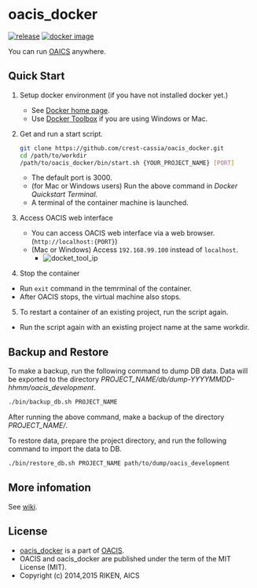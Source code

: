 # oacis_docker

[![release](https://img.shields.io/github/release/crest-cassia/oacis.svg)](https://github.com/crest-cassia/oacis/releases/latest)
[![docker image](http://img.shields.io/badge/docker_image-ready-brightgreen.svg)](https://registry.hub.docker.com/u/takeshiuchitane/oacis/)

You can run [OAICS](https://github.com/crest-cassia/oacis) anywhere.

## Quick Start

1. Setup docker environment (if you have not installed docker yet.)

    - See [Docker home page](https://www.docker.com/).
    - Use [Docker Toolbox](https://www.docker.com/toolbox) if you are using Windows or Mac.

2. Get and run a start script.

    ```sh
    git clone https://github.com/crest-cassia/oacis_docker.git
    cd /path/to/workdir
    /path/to/oacis_docker/bin/start.sh {YOUR_PROJECT_NAME} [PORT]
    ```

    - The default port is 3000.
    - (for Mac or Windows users) Run the above command in *Docker Quickstart Terminal*.
    - A terminal of the container machine is launched.

3. Access OACIS web interface

    - You can access OACIS web interface via a web browser.(`http://localhost:{PORT}`)
    - (Mac or Windows) Access `192.168.99.100` instead of `localhost`.
        - ![docket_tool_ip](https://github.com/crest-cassia/oacis_docker/wiki/images/docker_tool_ip.png)

4. Stop the container

  - Run `exit` command in the temrminal of the container.
  - After OACIS stops, the virtual machine also stops.

5. To restart a container of an existing project, run the script again.

  - Run the script again with an existing project name at the same workdir.

## Backup and Restore

To make a backup, run the following command to dump DB data.
Data will be exported to the directory *PROJECT_NAME/db/dump-YYYYMMDD-hhmm/oacis_development*.

```sh
./bin/backup_db.sh PROJECT_NAME
```

After running the above command, make a backup of the directory *PROJECT_NAME/*.

To restore data, prepare the project directory, and run the following command to import the data to DB.

```sh
./bin/restore_db.sh PROJECT_NAME path/to/dump/oacis_development
```

## More infomation

See [wiki](https://github.com/crest-cassia/oacis_docker/wiki).

## License

  - [oacis_docker](https://github.com/crest-cassia/oacis_docker) is a part of [OACIS](https://github.com/crest-cassia/oacis).
  - OACIS and oacis_docker are published under the term of the MIT License (MIT).
  - Copyright (c) 2014,2015 RIKEN, AICS

